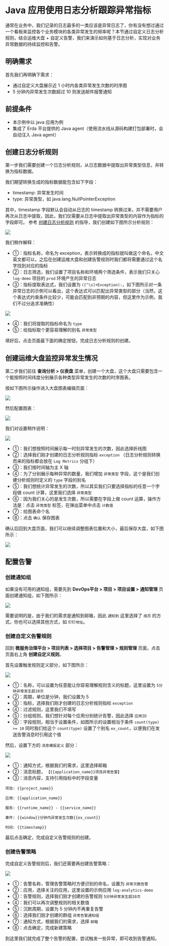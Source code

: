# Java 应用使用日志分析跟踪异常指标

通常在业务中，我们记录的日志最多的一类应该是异常日志了，你有没有想过通过一个看板来监控各个业务模块的各类异常发生的频率呢？本节通过自定义日志分析规则，结合运维大盘 + 自定义告警，我们来演示如何基于日志分析，实现对业务异常数据的持续监控和告警。

## 明确需求

首先我们再明确下需求：
- 通过自定义大盘展示近 1 小时内各类异常发生次数的时序图
- 5 分钟内异常发生次数超过 10 则发送邮件报警通知

## 前提条件
- 本示例中以 java 应用为例
- 集成了 Erda 平台提供的 Java agent（使用流水线从源码构建打包部署时，会自动注入 Java agent）

## 创建日志分析规则

第一步我们需要创建一个日志分析规则，从日志数据中提取出异常类型信息，并转换为指标数据。

我们期望转换生成的指标数据能包含如下字段：

- timestamp: 异常发生时间
- type: 异常类型，如 java.lang.NullPointerException

其中，timestamp 字段默认会自动从日志的 timestamp 转换过来，并不需要用户再次从日志中提取，因此，我们仅需要从日志中提取出异常类型的内容作为指标的字段即可。 参考 [创建日志分析规则](../../guides/log/rules.md) 的指导，我们创建如下图所示分析规则：

![](https://terminus-paas.oss-cn-hangzhou.aliyuncs.com/paas-doc/2021/08/23/c0de8fc4-9c3f-454a-8c05-d7ce5ac76cde.png)

我们稍作解释：

- ①：指标名称，命名为 exception，表示转换成的指标就叫做这个命名，中文英文都可以，之后在创建运维大盘和创建告警规则时我们都将需要通过这个名字找到对应的指标
- ②：日志筛选，我们设置了项目名称和环境两个筛选条件，表示我们只关心 `log-demo` 项目的 `prod` 环境产生的异常日志
- ③：指标提取表达式，我们设置为 `([^\s]+Exception):`，如下图所示对一条异常日志的示例可以看出，这个表达式可以匹配出异常类型的部分（当然，这个表达式约束条件比较少，可能会匹配到非预期的内容，但这里作为示例，我们不过分追求准确性）

![](https://terminus-paas.oss-cn-hangzhou.aliyuncs.com/paas-doc/2021/08/23/f98d1d2e-d597-4270-8d09-e95a3a793f77.png)

- ④：我们将提取的指标命名为 `type`
- ⑤：给指标取个更容易理解的别名 `异常类型`

填好后，点击页面最下面的确定按钮，完成日志分析规则的创建。

## 创建运维大盘监控异常发生情况

第二步我们前往 **查询分析 >  仪表盘** 菜单，创建一个大盘，这个大盘只需要包含一个能按照时间纬度分别展示各种类型异常发生的次数的时序图表。

按如下图所示操作进入大盘图表编辑页面：

![](https://terminus-paas.oss-cn-hangzhou.aliyuncs.com/paas-doc/2021/08/12/9193e45c-0f80-42a9-88dc-7eacd553e08c.gif)

然后配置图表：

![](https://terminus-paas.oss-cn-hangzhou.aliyuncs.com/paas-doc/2021/08/12/f5920f9f-eed5-4fea-b2e6-7f7e0fe3ebf9.gif)

我们对设置稍作说明：

![](https://terminus-paas.oss-cn-hangzhou.aliyuncs.com/paas-doc/2021/08/12/1afb50ed-5dd1-46e1-8b2c-bdf9a34cad88.png)

- ①：我们想按照时间展示每一时刻异常发生的次数，因此选择折线图
- ②：选择我们刚才创建的日志分析规则指标 `exception` （日志分析规则转换而来的指标都会放在 `Log Metrics` 分组下）
- ③：我们按时间轴为主 X 轴
- ④：为了分别展示每种异常的数量，我们增加 `异常类型` 字段，这个是我们创建分析规则时定义的 `type` 字段的别名
- ⑤：我们想统计异常发生的次数，所以其实我们只要选择指标的任意一个字段做 count 计算，这里我们选择 `异常类型`
- ⑥：因为我们关心的是发生次数，所以需要在字段上做 count 运算，操作方法是：点击 `异常类型` 标签，在弹出菜单中点击 `计数值`
- ⑦：给图表命个名
- ⑧：点击 `确认` 保存图表

确认后回到大盘页面，我们可以继续调整图表位置和大小，最后保存大盘，如下图所示：

![](https://terminus-paas.oss-cn-hangzhou.aliyuncs.com/paas-doc/2021/08/12/141124f7-45af-4abb-8183-107b91b6fe9e.png)

## 配置告警

### 创建通知组
如果没有可用的通知组，需要先到 **DevOps平台 > 项目 > 项目设置 > 通知管理** 页面创建通知组，如下图所示：

![](https://terminus-paas.oss-cn-hangzhou.aliyuncs.com/paas-doc/2021/08/13/c6e17b18-2156-4836-b6c1-c916f2b44bc9.png)

需要说明的是，由于我们的需求是通知到邮箱，因此 `通知到` 这里选择了 `成员` 的方式，你也可以选择其他方式，如 `钉钉地址`。

### 创建自定义告警规则
回到 **微服务治理平台 > 项目列表 > 选择项目 > 告警管理 > 规则管理** 页面，点击页面右上角 **创建自定义规则**。

首先设置触发规则定义部分，如下图所示：

![](https://terminus-paas.oss-cn-hangzhou.aliyuncs.com/paas-doc/2021/08/13/cdeaeba1-d143-4063-bf81-00b68ea5a13f.png)

- ①：名称，可以设置为任意能让你容易理解规则含义的标题，这里设置为 `5分钟异常发生超10次`
- ②：周期，单位是分钟，我们设置为 5
- ③：指标，选择我们刚才创建的日志分析规则指标 `exception`
- ④：过滤规则，这里我们不填写
- ⑤：分组规则，我们想针对每个应用分别统计告警，因此选择 `应用ID`
- ⑥：字段规则，相当于设置条件，如图所示的设置相当于条件 `count(type) >= 10` 同时我们给这个 `count(type)` 设置了个别名 `ex_count`，以便我们在发送告警消息时引用这个值

然后，设置下方的 `消息模版定义` 部分：

![](https://terminus-paas.oss-cn-hangzhou.aliyuncs.com/paas-doc/2021/08/13/cbe24367-c9e5-40c4-8cb1-ad135fbb4c1c.png)

- ①：通知方式，根据我们的需求，这里选择邮箱
- ②：消息标题， `【{{application_name}}项目异常告警】`
- ③：消息内容，支持引用指标中的字段变量
```text
项目: {{project_name}}

应用: {{application_name}}

服务: {{runtime_name}} - {{service_name}}

事件: {{window}}分钟内异常发生次数{{ex_count}}

时间: {{timestamp}}
```

最后点击确定，完成自定义告警规则的创建。

### 创建告警策略
完成自定义告警规则后，我们还需要再创建告警策略：

![](https://terminus-paas.oss-cn-hangzhou.aliyuncs.com/paas-doc/2021/08/13/7e9260e5-9e68-490e-97e2-7c51f1cc5f4c.png)

- ①：告警名称，管理告警策略时方便识别的命名，设置为 `异常次数告警`
- ②：应用，选择关注的应用，这里设置的示例应用 `log-analytics-demo`
- ③：告警规则，选择我们刚才创建的告警规则 `5分钟异常发生超10次`
- ④：我们可以再次调整规则的相关数值
- ⑤：沉默周期，设置为 5 分钟内不再重复告警
- ⑥：选择我们刚才创建的群组 `异常告警通知组`
- ⑦：通知方式，根据我们的需求，选择 `邮箱`
- ⑧：点击确定，完成新建策略

到这里我们就完成了整个告警的配置，尝试触发一些异常，即可收到告警通知。

